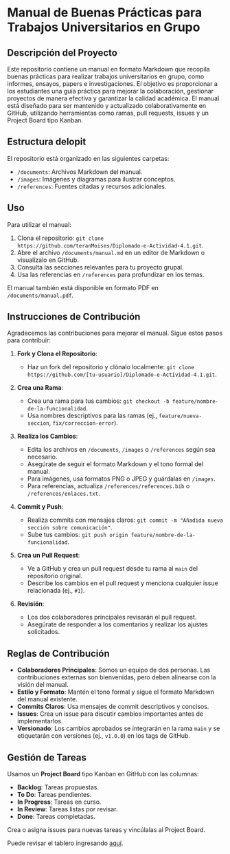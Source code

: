 # Manual de Buenas Prácticas para Trabajos Universitarios en Grupo

## Descripción del Proyecto

Este repositorio contiene un manual en formato Markdown que recopila buenas prácticas para realizar trabajos universitarios en grupo, como informes, ensayos, papers e investigaciones. El objetivo es proporcionar a los estudiantes una guía práctica para mejorar la colaboración, gestionar proyectos de manera efectiva y garantizar la calidad académica. El manual está diseñado para ser mantenido y actualizado colaborativamente en GitHub, utilizando herramientas como ramas, pull requests, issues y un Project Board tipo Kanban.

## Estructura delopit

El repositorio está organizado en las siguientes carpetas:
- `/documents`: Archivos Markdown del manual.
- `/images`: Imágenes y diagramas para ilustrar conceptos.
- `/references`: Fuentes citadas y recursos adicionales.

## Uso

Para utilizar el manual:
1. Clona el repositorio: `git clone https://github.com/teranMoises/Diplomado-e-Actividad-4.1.git`.
2. Abre el archivo `/documents/manual.md` en un editor de Markdown o visualízalo en GitHub.
3. Consulta las secciones relevantes para tu proyecto grupal.
4. Usa las referencias en `/references` para profundizar en los temas.

El manual también está disponible en formato PDF en `/documents/manual.pdf`.

## Instrucciones de Contribución

Agradecemos las contribuciones para mejorar el manual. Sigue estos pasos para contribuir:

1. **Fork y Clona el Repositorio**:
   - Haz un fork del repositorio y clónalo localmente: `git clone https://github.com/[tu-usuario]/Diplomado-e-Actividad-4.1.git`.

2. **Crea una Rama**:
   - Crea una rama para tus cambios: `git checkout -b feature/nombre-de-la-funcionalidad`.
   - Usa nombres descriptivos para las ramas (ej., `feature/nueva-seccion`, `fix/correccion-error`).

3. **Realiza los Cambios**:
   - Edita los archivos en `/documents`, `/images` o `/references` según sea necesario.
   - Asegúrate de seguir el formato Markdown y el tono formal del manual.
   - Para imágenes, usa formatos PNG o JPEG y guárdalas en `/images`.
   - Para referencias, actualiza `/references/references.bib` o `/references/enlaces.txt`.

4. **Commit y Push**:
   - Realiza commits con mensajes claros: `git commit -m "Añadida nueva sección sobre comunicación"`.
   - Sube tus cambios: `git push origin feature/nombre-de-la-funcionalidad`.

5. **Crea un Pull Request**:
   - Ve a GitHub y crea un pull request desde tu rama al `main` del repositorio original.
   - Describe los cambios en el pull request y menciona cualquier issue relacionada (ej., `#1`).

6. **Revisión**:
   - Los dos colaboradores principales revisarán el pull request.
   - Asegúrate de responder a los comentarios y realizar los ajustes solicitados.

## Reglas de Contribución

- **Colaboradores Principales**: Somos un equipo de dos personas. Las contribuciones externas son bienvenidas, pero deben alinearse con la visión del manual.
- **Estilo y Formato**: Mantén el tono formal y sigue el formato Markdown del manual existente.
- **Commits Claros**: Usa mensajes de commit descriptivos y concisos.
- **Issues**: Crea un issue para discutir cambios importantes antes de implementarlos.
- **Versionado**: Los cambios aprobados se integrarán en la rama `main` y se etiquetarán con versiones (ej., `v1.0.0`) en los tags de GitHub.

## Gestión de Tareas

Usamos un **Project Board** tipo Kanban en GitHub con las columnas:
- **Backlog**: Tareas propuestas.
- **To Do**: Tareas pendientes.
- **In Progress**: Tareas en curso.
- **In Review**: Tareas listas por revisar.
- **Done**: Tareas completadas.

Crea o asigna issues para nuevas tareas y vincúlalas al Project Board.

Puede revisar el tablero ingresando [aquí](https://github.com/users/teranMoises/projects/3/views/1).